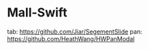 # Mall-Swift

tab: https://github.com/Jiar/SegementSlide
pan: https://github.com/HeathWang/HWPanModal
